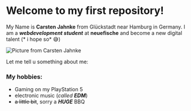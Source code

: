 # Welcome to my first repository!

My Name is **Carsten Jahnke** from Glückstadt near Hamburg in Germany. I am a ***webdevelopment student*** at **neuefische** and become a new digital talent (* i hope so* 😅) 

![Picture from Carsten Jahnke](https://avatars.githubusercontent.com/u/130060363?v=4)

Let me tell u something about me:

### My hobbies:
- Gaming on my PlayStation 5
- electronic music (*called **EDM***)
- ~~a little bit~~, sorry a ***HUGE*** BBQ
